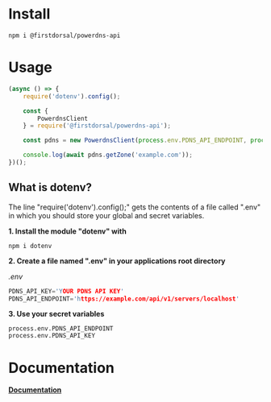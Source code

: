 # Install
```
npm i @firstdorsal/powerdns-api
```
# Usage
```js
(async () => {
    require('dotenv').config();

    const {
        PowerdnsClient
    } = require('@firstdorsal/powerdns-api');

    const pdns = new PowerdnsClient(process.env.PDNS_API_ENDPOINT, process.env.PDNS_API_KEY);

    console.log(await pdns.getZone('example.com'));
})();

```
## What is dotenv?
The line "require('dotenv').config();" gets the contents of a file called ".env" in which you should store your global and secret variables.

**1. Install the module "dotenv" with**
```
npm i dotenv
```
**2. Create a file named ".env" in your applications root directory**

*.env*
```c
PDNS_API_KEY='YOUR PDNS API KEY'
PDNS_API_ENDPOINT='https://example.com/api/v1/servers/localhost'
```
**3. Use your secret variables**
```
process.env.PDNS_API_ENDPOINT
process.env.PDNS_API_KEY
```


# Documentation
**[Documentation](https://firstdorsal.eu/doc/powerdns-api/)**